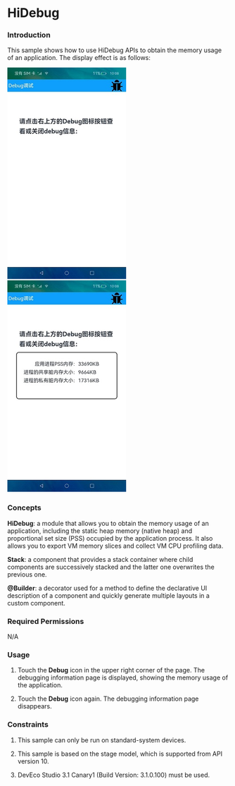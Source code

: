 # HiDebug

### Introduction

This sample shows how to use HiDebug APIs to obtain the memory usage of an application. The display effect is as follows:

![](screenshots/device/index.jpeg) ![](screenshots/device/data.jpeg)

### Concepts

**HiDebug**: a module that allows you to obtain the memory usage of an application, including the static heap memory (native heap) and proportional set size (PSS) occupied by the application process. It also allows you to export VM memory slices and collect VM CPU profiling data.

**Stack**: a component that provides a stack container where child components are successively stacked and the latter one overwrites the previous one.

**@Builder**: a decorator used for a method to define the declarative UI description of a component and quickly generate multiple layouts in a custom component.

### Required Permissions

N/A

### Usage

1. Touch the **Debug** icon in the upper right corner of the page. The debugging information page is displayed, showing the memory usage of the application.

2. Touch the **Debug** icon again. The debugging information page disappears.

### Constraints

1. This sample can only be run on standard-system devices.

2. This sample is based on the stage model, which is supported from API version 10.

3. DevEco Studio 3.1 Canary1 (Build Version: 3.1.0.100) must be used.
